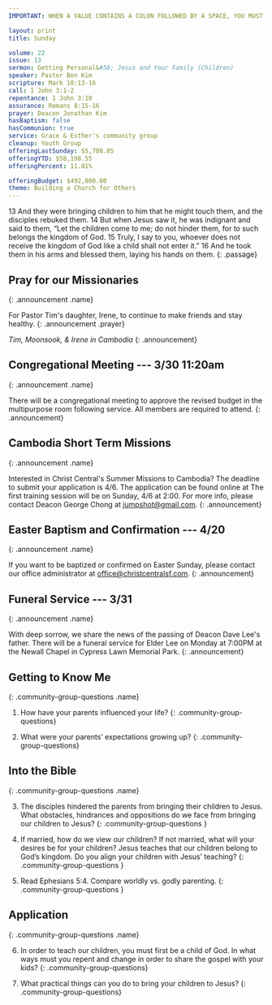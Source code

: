 ```yaml
---
IMPORTANT: WHEN A VALUE CONTAINS A COLON FOLLOWED BY A SPACE, YOU MUST USE &#58;

layout: print
title: Sunday

volume: 22
issue: 13
sermon: Getting Personal&#58; Jesus and Your Family (Children)
speaker: Pastor Ben Kim
scripture: Mark 10:13-16
call: 1 John 3:1-2
repentance: 1 John 3:10
assurance: Romans 8:15-16
prayer: Deacon Jonathan Kim
hasBaptism: false
hasCommunion: true
service: Grace & Esther's community group
cleanup: Youth Group
offeringLastSunday: $5,708.85
offeringYTD: $58,198.55
offeringPercent: 11.81%

offeringBudget: $492,800.00
theme: Building a Church for Others
---
```


13 And they were bringing children to him that he might touch them, and the disciples rebuked them. 14 But when Jesus saw it, he was indignant and said to them, “Let the children come to me; do not hinder them, for to such belongs the kingdom of God. 15 Truly, I say to you, whoever does not receive the kingdom of God like a child shall not enter it.” 16 And he took them in his arms and blessed them, laying his hands on them.
{: .passage}

## Pray for our Missionaries
{: .announcement .name}

For Pastor Tim's daughter, Irene, to continue to make friends and stay healthy.
{: .announcement .prayer}

_Tim, Moonsook, & Irene in Cambodia_
{: .announcement}

## Congregational Meeting --- 3/30 11:20am
{: .announcement .name}

There will be a congregational meeting to approve the revised budget in the multipurpose room following service. All members are required to attend. 
{: .announcement}

## Cambodia Short Term Missions
{: .announcement .name}

Interested in Christ Central's Summer Missions to Cambodia? The deadline to submit your application is 4/6. The application can be found online at The first training session will be on Sunday, 4/6 at 2:00. For more info, please contact Deacon George Chong at jumpshot@gmail.com. 
{: .announcement}

## Easter Baptism and Confirmation --- 4/20
{: .announcement .name}

If you want to be baptized or confirmed on Easter Sunday, please contact our office administrator at office@christcentralsf.com.
{: .announcement}

## Funeral Service --- 3/31
{: .announcement .name}

With deep sorrow, we share the news of the passing of Deacon Dave Lee's father. There will be a funeral service for Elder Lee on Monday at 7:00PM at the Newall Chapel in Cypress Lawn Memorial Park.
{: .announcement}

## Getting to Know Me
{: .community-group-questions .name}

1) How have your parents influenced your life? 
{: .community-group-questions}

2) What were your parents’ expectations growing up?
{: .community-group-questions}

## Into the Bible
{: .community-group-questions .name}

3) The disciples hindered the parents from bringing their children to Jesus. What obstacles, hindrances and oppositions do we face from bringing our children to Jesus? 
{: .community-group-questions }

4) If married, how do we view our children? If not married, what will your desires be for your children? Jesus teaches that our children belong to God’s kingdom. Do you align your children with Jesus’ teaching? 
{: .community-group-questions }

5) Read Ephesians 5:4. Compare worldly vs. godly parenting.
{: .community-group-questions }

## Application
{: .community-group-questions .name}

6) In order to teach our children, you must first be a child of God. In what ways must you repent and change in order to share the gospel with your kids?
{: .community-group-questions}

7) What practical things can you do to bring your children to Jesus?
{: .community-group-questions}
